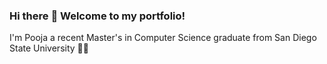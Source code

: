 ### Hi there :wave: Welcome to my portfolio! 
I'm Pooja a recent Master's in Computer Science graduate from San Diego State University :woman_technologist:	

